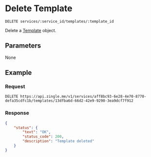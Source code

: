 # Delete Template

    DELETE services/:service_id/templates/:template_id
    
Delete a [Template][] object.

## Parameters
None

## Example
### Request

    DELETE https://api.zingle.me/v1/services/aff8bc93-6e28-4e70-8770-defa35cdfc1b/templates/13dfba6d-66d2-42e9-9290-3ea9dcf7f912

### Response
``` json
{
    "status": {
        "text": "OK",
        "status_code": 200,
        "description": "Template deleted"
    }
}
```

[Template]: README.md
